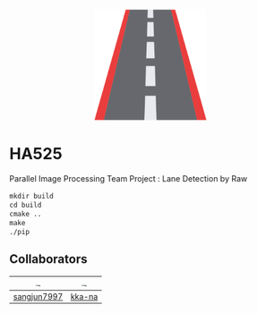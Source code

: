 <p align="center">
  <img width="200" height="200" src="./src/resource/icon/icon.png">

# HA525

Parallel Image Processing Team Project : Lane Detection by Raw

```
mkdir build
cd build
cmake ..
make
./pip
```

## Collaborators

| <img src="https://avatars.githubusercontent.com/u/69493518?v=4" alt="img" style="zoom:20%;" /> | <img src="https://avatars.githubusercontent.com/u/69347961?v=4" alt="img" style="zoom:20%;" /> |
| ---------------------------------------------------------------------------------------------- | ---------------------------------------------------------------------------------------------- |
| [sangjun7997](https://github.com/sangjun7997)                                                  | [kka-na](https://github.com/kka-na)                                                            |
